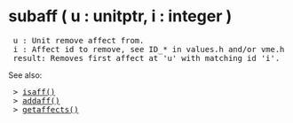 <div class="mw-parser-output"><h1><span id="subaff_(_u_:_unitptr,_i_:_integer_)"></span><span class="mw-headline" id="subaff_.28_u_:_unitptr.2C_i_:_integer_.29">subaff ( u&#160;: unitptr, i&#160;: integer )</span></h1>
<pre> u&#160;: Unit remove affect from.
 i&#160;: Affect id to remove, see ID_* in values.h and/or vme.h
 result: Removes first affect at 'u' with matching id 'i'.
</pre>
<p>See also:
</p>
<pre> &gt; <a href="./Manual:DIL-Manual-isaff()" title="Manual:DIL Manual/isaff()">isaff()</a>
 &gt; <a href="./Manual:DIL-Manual-addaff()" title="Manual:DIL Manual/addaff()">addaff()</a>
 &gt; <a href="./Manual:DIL-Manual-getaffects()" title="Manual:DIL Manual/getaffects()">getaffects()</a>
</pre></div>